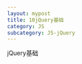 ```yaml
---
layout: mypost
title: 10jQuery基础
category: JS
subcategory: JS-jQuery
---
```

jQuery基础

<!-- more -->
